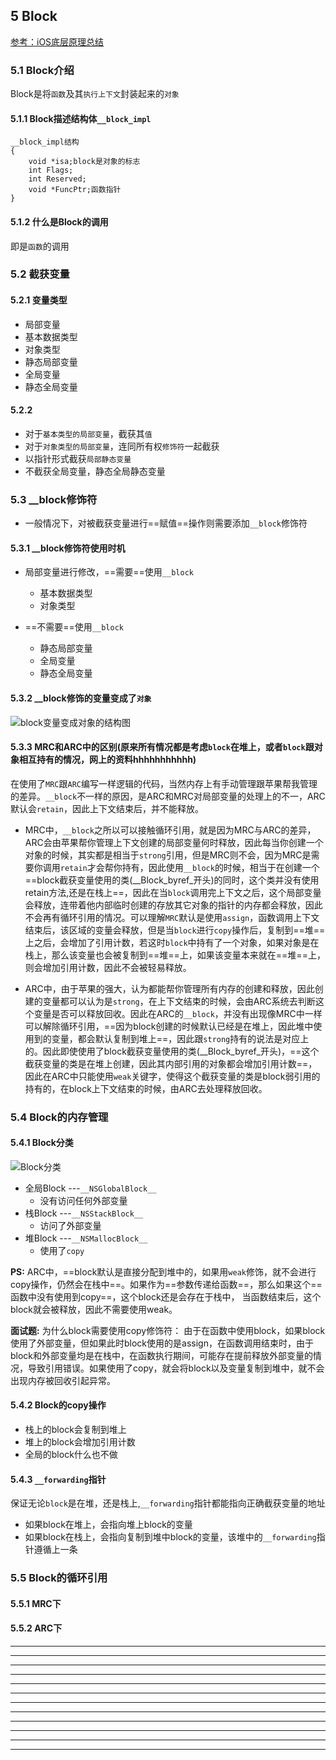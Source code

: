 ## 5 Block

[参考：iOS底层原理总结 ](https://juejin.im/post/5b0181e15188254270643e88#heading-22)

### 5.1 Block介绍

Block是将`函数`及其`执行上下文`封装起来的`对象`

#### 5.1.1 Block描述结构体`__block_impl`

	__block_impl结构
	{
		void *isa;block是对象的标志
		int Flags;
		int Reserved;
		void *FuncPtr;函数指针
	}

#### 5.1.2 什么是Block的调用

即是`函数`的调用

### 5.2 截获变量

#### 5.2.1 变量类型

- 局部变量
 - 基本数据类型
 - 对象类型
- 静态局部变量
- 全局变量
- 静态全局变量

#### 5.2.2

- 对于`基本类型的局部变量`，截获其`值`
- 对于`对象类型的局部变量`，连同所有权`修饰符`一起截获
- 以指针形式截获`局部静态变量`
- 不截获全局变量，静态全局静态变量


### 5.3 __block修饰符

- 一般情况下，对被截获变量进行==赋值==操作则需要添加`__block`修饰符

#### 5.3.1 __block修饰符使用时机

- 局部变量进行修改，==需要==使用`__block`
	- 基本数据类型
	- 对象类型

- ==不需要==使用`__block`
	- 静态局部变量
	- 全局变量
	- 静态全局变量

	
#### 5.3.2 __block修饰的变量变成了`对象`

![block变量变成对象的结构图](https://github.com/dannyCaiHaoming/MyGitProfject/blob/master/iOS%E9%9D%A2%E8%AF%95%E5%87%86%E5%A4%87/images/5/block%E5%8F%98%E9%87%8F%E5%8F%98%E6%88%90%E5%AF%B9%E8%B1%A1%E7%9A%84%E7%BB%93%E6%9E%84.png)


#### 5.3.3 MRC和ARC中的区别(原来所有情况都是考虑`block`在堆上，或者`block`跟对象相互持有的情况，网上的资料hhhhhhhhhhh)

在使用了`MRC`跟`ARC`编写一样逻辑的代码，当然内存上有手动管理跟苹果帮我管理的差异。`__block`不一样的原因，是ARC和MRC对局部变量的处理上的不一，ARC默认会`retain`，因此上下文结束后，并不能释放。

- MRC中，`__block`之所以可以接触循环引用，就是因为MRC与ARC的差异，ARC会由苹果帮你管理上下文创建的局部变量何时释放，因此每当你创建一个对象的时候，其实都是相当于`strong`引用，但是MRC则不会，因为MRC是需要你调用`retain`才会帮你持有，因此使用`__block`的时候，相当于在创建一个==block截获变量使用的类(\_\_Block\_byref\_开头)的同时，这个类并没有使用retain方法,还是在栈上==，因此在当`block`调用完上下文之后，这个局部变量会释放，连带着他内部临时创建的存放其它对象的指针的内存都会释放，因此不会再有循环引用的情况。可以理解`MRC`默认是使用`assign`，函数调用上下文结束后，该区域的变量会释放，但是当`block`进行`copy`操作后，复制到==堆==上之后，会增加了引用计数，若这时`block`中持有了一个对象，如果对象是在栈上，那么该变量也会被复制到==堆==上，如果该变量本来就在==堆==上，则会增加引用计数，因此不会被轻易释放。



- ARC中，由于苹果的强大，认为都能帮你管理所有内存的创建和释放，因此创建的变量都可以认为是`strong`，在上下文结束的时候，会由ARC系统去判断这个变量是否可以释放回收。因此在ARC的`__block`，并没有出现像MRC中一样可以解除循环引用，==因为block创建的时候默认已经是在堆上，因此堆中使用到的变量，都会默认复制到堆上==，因此跟`strong`持有的说法是对应上的。因此即使使用了block截获变量使用的类(\_\_Block\_byref\_开头)，==这个截获变量的类是在堆上创建，因此其内部引用的对象都会增加引用计数==，因此在ARC中只能使用`weak`关键字，使得这个截获变量的类是block弱引用的持有的，在block上下文结束的时候，由ARC去处理释放回收。



### 5.4 Block的内存管理

#### 5.4.1 Block分类

![Block分类](https://github.com/dannyCaiHaoming/MyGitProfject/blob/master/iOS%E9%9D%A2%E8%AF%95%E5%87%86%E5%A4%87/images/5/Block%E7%B1%BB%E5%9E%8B)

- 全局Block ---`__NSGlobalBlock__`
	- 没有访问任何外部变量
- 栈Block ---`__NSStackBlock__`
	- 访问了外部变量
- 堆Block ---`__NSMallocBlock__`
	- 使用了`copy`

**PS:** ARC中，==block默认是直接分配到堆中的，如果用`weak`修饰，就不会进行copy操作，仍然会在栈中==。如果作为==参数传递给函数==，那么如果这个==函数中没有使用到copy==，这个block还是会存在于栈中， 当函数结束后，这个block就会被释放，因此不需要使用weak。

**面试题:**  为什么block需要使用copy修饰符：
	由于在函数中使用block，如果block使用了外部变量，但如果此时block使用的是assign，在函数调用结束时，由于block和外部变量均是在栈中，在函数执行期间，可能存在提前释放外部变量的情况，导致引用错误。如果使用了copy，就会将block以及变量复制到堆中，就不会出现内存被回收引起异常。


#### 5.4.2 Block的copy操作

- 栈上的block会复制到堆上
- 堆上的block会增加引用计数
- 全局的block什么也不做

#### 5.4.3 `__forwarding`指针

保证无论`block`是在堆，还是栈上,`__forwarding`指针都能指向正确截获变量的地址

- 如果block在堆上，会指向堆上block的变量
- 如果block在栈上，会指向复制到堆中block的变量，该堆中的`__forwarding`指针遵循上一条



### 5.5 Block的循环引用

#### 5.5.1  MRC下


#### 5.5.2 ARC下

----
----
----
----
----
----
----
----
----
----
----
----